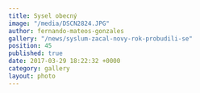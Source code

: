 ```yaml
---
title: Sysel obecný
image: "/media/DSCN2824.JPG"
author: fernando-mateos-gonzales
gallery: "/news/syslum-zacal-novy-rok-probudili-se"
position: 45
published: true
date: 2017-03-29 18:22:32 +0000
category: gallery
layout: photo
---
```

